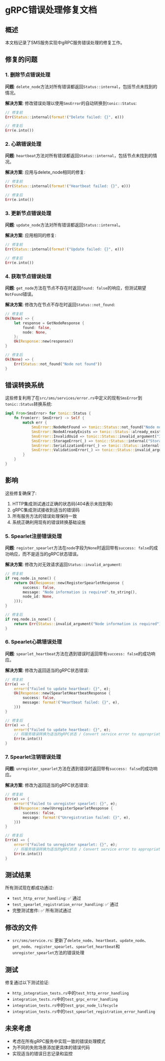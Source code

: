 # gRPC错误处理修复文档

## 概述
本文档记录了SMS服务实现中gRPC服务错误处理的修复工作。

## 修复的问题

### 1. 删除节点错误处理
**问题**: `delete_node`方法对所有错误都返回`Status::internal`，包括节点未找到的情况。

**解决方案**: 修改错误处理以使用`SmsError`的自动转换到`tonic::Status`:
```rust
// 修复前
Err(Status::internal(format!("Delete failed: {}", e)))

// 修复后
Err(e.into())
```

### 2. 心跳错误处理
**问题**: `heartbeat`方法对所有错误都返回`Status::internal`，包括节点未找到的情况。

**解决方案**: 应用与delete_node相同的修复:
```rust
// 修复前
Err(Status::internal(format!("Heartbeat failed: {}", e)))

// 修复后
Err(e.into())
```

### 3. 更新节点错误处理
**问题**: `update_node`方法对所有错误都返回`Status::internal`。

**解决方案**: 应用相同的修复:
```rust
// 修复前
Err(Status::internal(format!("Update failed: {}", e)))

// 修复后
Err(e.into())
```

### 4. 获取节点错误处理
**问题**: `get_node`方法在节点不存在时返回`found: false`的响应，但测试期望`NotFound`错误。

**解决方案**: 修改为在节点不存在时返回`Status::not_found`:
```rust
// 修复前
Ok(None) => {
    let response = GetNodeResponse {
        found: false,
        node: None,
    };
    Ok(Response::new(response))
}

// 修复后
Ok(None) => {
    Err(Status::not_found("Node not found"))
}
```

## 错误转换系统

这些修复利用了在`src/sms/services/error.rs`中定义的现有`SmsError`到`tonic::Status`转换系统:

```rust
impl From<SmsError> for tonic::Status {
    fn from(err: SmsError) -> Self {
        match err {
            SmsError::NodeNotFound => tonic::Status::not_found("Node not found"),
            SmsError::NodeAlreadyExists => tonic::Status::already_exists("Node already exists"),
            SmsError::InvalidUuid => tonic::Status::invalid_argument("Invalid UUID"),
            SmsError::StorageError(_) => tonic::Status::internal("Storage error"),
            SmsError::SerializationError(_) => tonic::Status::internal("Serialization error"),
            SmsError::ValidationError(_) => tonic::Status::invalid_argument("Validation error"),
        }
    }
}
```

## 影响

这些修复确保了:
1. HTTP集成测试通过正确的状态码(404表示未找到等)
2. gRPC集成测试接收到适当的错误码
3. 所有服务方法的错误处理保持一致
4. 系统正确利用现有的错误转换基础设施

### 5. Spearlet注册错误处理
**问题**: `register_spearlet`方法在`node`字段为`None`时返回带有`success: false`的成功响应，而不是适当的gRPC状态错误。

**解决方案**: 修改为对无效请求返回`Status::invalid_argument`:
```rust
// 修复前
if req.node.is_none() {
    return Ok(Response::new(RegisterSpearletResponse {
        success: false,
        message: "Node information is required".to_string(),
        node_id: None,
    }));
}

// 修复后
if req.node.is_none() {
    return Err(Status::invalid_argument("Node information is required"));
}
```

### 6. Spearlet心跳错误处理
**问题**: `spearlet_heartbeat`方法在遇到错误时返回带有`success: false`的成功响应。

**解决方案**: 修改为返回适当的gRPC状态错误:
```rust
// 修复前
Err(e) => {
    error!("Failed to update heartbeat: {}", e);
    Ok(Response::new(SpearletHeartbeatResponse {
        success: false,
        message: format!("Heartbeat failed: {}", e),
    }))
}

// 修复后
Err(e) => {
    error!("Failed to update heartbeat: {}", e);
    // 将服务错误转换为适当的gRPC状态 / Convert service error to appropriate gRPC status
    Err(e.into())
}
```

### 7. Spearlet注销错误处理
**问题**: `unregister_spearlet`方法在遇到错误时返回带有`success: false`的成功响应。

**解决方案**: 修改为返回适当的gRPC状态错误:
```rust
// 修复前
Err(e) => {
    error!("Failed to unregister spearlet: {}", e);
    Ok(Response::new(UnregisterSpearletResponse {
        success: false,
        message: format!("Unregistration failed: {}", e),
    }))
}

// 修复后
Err(e) => {
    error!("Failed to unregister spearlet: {}", e);
    // 将服务错误转换为适当的gRPC状态 / Convert service error to appropriate gRPC status
    Err(e.into())
}
```

## 测试结果
所有测试现在都成功通过:
- `test_http_error_handling`: ✅ 通过
- `test_spearlet_registration_error_handling`: ✅ 通过
- 完整测试套件: ✅ 所有测试通过

## 修改的文件

- `src/sms/service.rs`: 更新了`delete_node`、`heartbeat`、`update_node`、`get_node`、`register_spearlet`、`spearlet_heartbeat`和`unregister_spearlet`方法的错误处理

## 测试

修复通过以下测试验证:
- `http_integration_tests.rs`中的`test_http_error_handling`
- `integration_tests.rs`中的`test_grpc_error_handling`
- `integration_tests.rs`中的`test_grpc_node_lifecycle`
- `integration_tests.rs`中的`test_spearlet_registration_error_handling`

## 未来考虑
- 考虑在所有gRPC服务中实现一致的错误处理模式
- 为不同的失败场景添加更具体的错误代码
- 实现适当的错误日志记录和监控